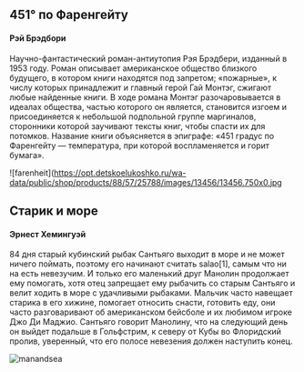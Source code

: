 <h2> 451° по Фаренгейту </h2>
<h4> Рэй Брэдбори </h4>

Научно-фантастический роман-антиутопия Рэя Брэдбери, изданный в 1953 году. 
Роман описывает американское общество близкого будущего, в котором книги находятся под запретом; «пожарные», 
к числу которых принадлежит и главный герой Гай Монтэг, сжигают любые найденные книги. 
В ходе романа Монтэг разочаровывается в идеалах общества, частью которого он является, 
становится изгоем и присоединяется к небольшой подпольной группе маргиналов, сторонники которой заучивают тексты книг, 
чтобы спасти их для потомков. 
Название книги объясняется в эпиграфе: «451 градус по Фаренгейту — температура, при которой воспламеняется и горит бумага».

![farenheit](https://opt.detskoelukoshko.ru/wa-data/public/shop/products/88/57/25788/images/13456/13456.750x0.jpg

<h2> Старик и море </h2> 
<h4> Эрнест Хемингуэй </h4>

84 дня старый кубинский рыбак Сантьяго выходит в море и не может ничего поймать, поэтому его начинают считать salao[1], самым что ни на есть невезучим. И только его маленький друг Манолин продолжает ему помогать, хотя отец запрещает ему рыбачить со старым Сантьяго и велит ходить в море с удачливыми рыбаками. Мальчик часто навещает старика в его хижине, помогает относить снасти, готовить еду, они часто разговаривают об американском бейсболе и их любимом игроке Джо Ди Маджио. Сантьяго говорит Манолину, что на следующий день он выйдет подальше в Гольфстрим, к северу от Кубы во Флоридский пролив, уверенный, что его полосе невезения должен наступить конец.

![manandsea](https://cdn1.ozone.ru/multimedia/1015462390.jpg)
